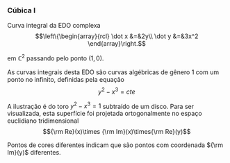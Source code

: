 ### Cúbica I
Curva integral da EDO complexa
$$\left\{\begin{array}{rcl}
\dot x &=&2y\\
\dot y &=&3x^2
\end{array}\right.$$

em $\mathbb C^2$ passando pelo ponto $(1,0)$.

As curvas integrais desta EDO são curvas algébricas de gênero $1$ com um ponto no infinito, definidas pela equação
$$y^2-x^3=cte$$

A ilustração é do toro $y^2-x^3=1$ subtraído de um disco.
Para ser visualizada, esta superfície foi projetada ortogonalmente no espaço euclidiano tridimensional $${\rm Re}(x)\times {\rm Im}(x)\times{\rm Re}(y)$$ 

Pontos de cores diferentes indicam que são pontos com coordenada ${\rm Im}(y)$ diferentes.